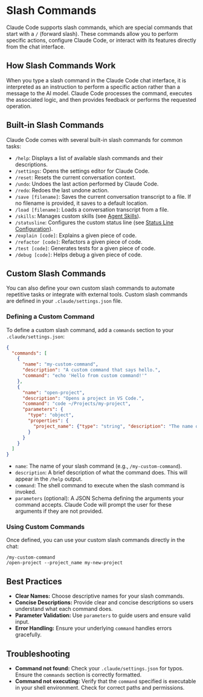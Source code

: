 # Slash Commands

Claude Code supports slash commands, which are special commands that start with a `/` (forward slash). These commands allow you to perform specific actions, configure Claude Code, or interact with its features directly from the chat interface.

## How Slash Commands Work

When you type a slash command in the Claude Code chat interface, it is interpreted as an instruction to perform a specific action rather than a message to the AI model. Claude Code processes the command, executes the associated logic, and then provides feedback or performs the requested operation.

## Built-in Slash Commands

Claude Code comes with several built-in slash commands for common tasks:

*   `/help`: Displays a list of available slash commands and their descriptions.
*   `/settings`: Opens the settings editor for Claude Code.
*   `/reset`: Resets the current conversation context.
*   `/undo`: Undoes the last action performed by Claude Code.
*   `/redo`: Redoes the last undone action.
*   `/save [filename]`: Saves the current conversation transcript to a file. If no filename is provided, it saves to a default location.
*   `/load [filename]`: Loads a conversation transcript from a file.
*   `/skills`: Manages custom skills (see [Agent Skills](https://docs.claude.com/en/docs/claude-code/skills)).
*   `/statusline`: Configures the custom status line (see [Status Line Configuration](https://docs.claude.com/en/docs/claude-code/statusline)).
*   `/explain [code]`: Explains a given piece of code.
*   `/refactor [code]`: Refactors a given piece of code.
*   `/test [code]`: Generates tests for a given piece of code.
*   `/debug [code]`: Helps debug a given piece of code.

## Custom Slash Commands

You can also define your own custom slash commands to automate repetitive tasks or integrate with external tools. Custom slash commands are defined in your `.claude/settings.json` file.

### Defining a Custom Command

To define a custom slash command, add a `commands` section to your `.claude/settings.json`:

```json
{
  "commands": [
    {
      "name": "my-custom-command",
      "description": "A custom command that says hello.",
      "command": "echo 'Hello from custom command!'"
    },
    {
      "name": "open-project",
      "description": "Opens a project in VS Code.",
      "command": "code ~/Projects/my-project",
      "parameters": {
        "type": "object",
        "properties": {
          "project_name": {"type": "string", "description": "The name of the project to open.", "default": "my-default-project"}
        }
      }
    }
  ]
}
```

*   `name`: The name of your slash command (e.g., `/my-custom-command`).
*   `description`: A brief description of what the command does. This will appear in the `/help` output.
*   `command`: The shell command to execute when the slash command is invoked.
*   `parameters` (optional): A JSON Schema defining the arguments your command accepts. Claude Code will prompt the user for these arguments if they are not provided.

### Using Custom Commands

Once defined, you can use your custom slash commands directly in the chat:

```
/my-custom-command
/open-project --project_name my-new-project
```

## Best Practices

*   **Clear Names:** Choose descriptive names for your slash commands.
*   **Concise Descriptions:** Provide clear and concise descriptions so users understand what each command does.
*   **Parameter Validation:** Use `parameters` to guide users and ensure valid input.
*   **Error Handling:** Ensure your underlying `command` handles errors gracefully.

## Troubleshooting

*   **Command not found:** Check your `.claude/settings.json` for typos. Ensure the `commands` section is correctly formatted.
*   **Command not executing:** Verify that the `command` specified is executable in your shell environment. Check for correct paths and permissions.

